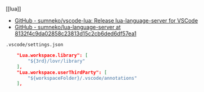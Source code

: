 [[lua]]

- [GitHub - sumneko/vscode-lua: Release lua-language-server for VSCode](https://github.com/sumneko/vscode-lua)
- [GitHub - sumneko/lua-language-server at 8132f4c9da02858c23813d15c2cb6ded6df57ea1](https://github.com/sumneko/lua-language-server/tree/8132f4c9da02858c23813d15c2cb6ded6df57ea1)

`.vscode/settings.json`
```json
    "Lua.workspace.library": [
        "${3rd}/lovr/library"
    ],
    "Lua.workspace.userThirdParty": [
        "${workspaceFolder}/.vscode/annotations"
    ],
```
